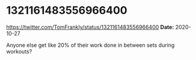 # 1321161483556966400
https://twitter.com/TomFrankly/status/1321161483556966400
**Date:** 2020-10-27

Anyone else get like 20% of their work done in between sets during workouts?
